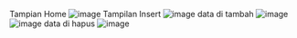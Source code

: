 Tampian Home
![image](https://github.com/user-attachments/assets/0ed9a657-4780-4ea0-a277-067da0619d51)
Tampilan Insert
![image](https://github.com/user-attachments/assets/b3e3d99f-0468-499f-a67a-029329f1692c)
data di tambah
![image](https://github.com/user-attachments/assets/cc821408-5d70-4a72-9e63-f3c131f72bf0)
![image](https://github.com/user-attachments/assets/b69fb104-fb64-4144-a595-3844b6f60154)
data di hapus
![image](https://github.com/user-attachments/assets/bcc16920-b52f-49d5-9ac2-62b35ae5ea2a)




